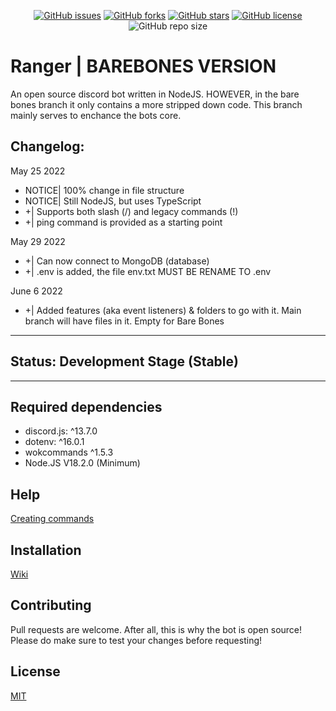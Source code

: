 <p align="center">
  <a href="https://github.com/aaronplayz-sys/ranger/issues"><img alt="GitHub issues" src="https://img.shields.io/github/issues/aaronplayz-sys/ranger"></a>
  <a href="https://github.com/aaronplayz-sys/ranger/network"><img alt="GitHub forks" src="https://img.shields.io/github/forks/aaronplayz-sys/ranger"></a>
  <a href="https://github.com/aaronplayz-sys/ranger/stargazers"><img alt="GitHub stars" src="https://img.shields.io/github/stars/aaronplayz-sys/ranger"></a>
  <a href="https://github.com/aaronplayz-sys/ranger/blob/main/LICENSE"><img alt="GitHub license" src="https://img.shields.io/github/license/aaronplayz-sys/ranger"></a>
  <img alt="GitHub repo size" src="https://img.shields.io/github/repo-size/aaronplayz-sys/ranger">
</p>

# Ranger | BAREBONES VERSION

An open source discord bot written in NodeJS. HOWEVER, in the bare bones branch it only contains a more stripped down code. This branch mainly serves to enchance the bots core.

## Changelog:
May 25 2022
* NOTICE| 100% change in file structure
* NOTICE| Still NodeJS, but uses TypeScript
* +| Supports both slash (/) and legacy commands (!)
* +| ping command is provided as a starting point

May 29 2022
* +| Can now connect to MongoDB (database)
* +| .env is added, the file env.txt MUST BE RENAME TO .env

June 6 2022
* +| Added features (aka event listeners) & folders to go with it. Main branch will have files in it. Empty for Bare Bones

***
## Status: Development Stage (Stable)
***
## Required dependencies
* discord.js: ^13.7.0
* dotenv: ^16.0.1
* wokcommands ^1.5.3
* Node.JS V18.2.0 (Minimum)

## Help
[Creating commands](https://docs.wornoffkeys.com/commands/ping-pong-command-example)

## Installation
[Wiki](https://github.com/aaronplayz-sys/ranger/wiki/How-to-install-ranger-(works-in-all-branches))

## Contributing
Pull requests are welcome. After all, this is why the bot is open source! Please do make sure to test your changes before requesting!

## License
[MIT](https://choosealicense.com/licenses/mit/)
